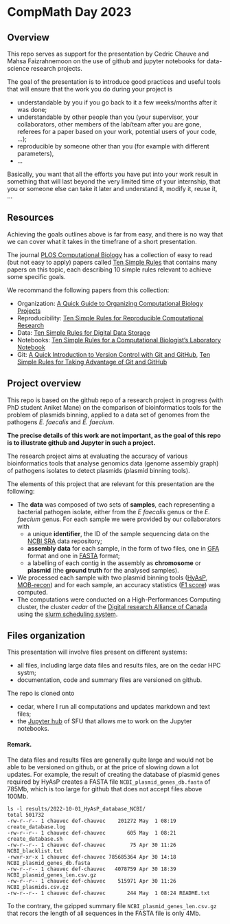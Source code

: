 # CompMath Day 2023

## Overview

This repo serves as support for the presentation by Cedric Chauve and
Mahsa Faizrahnemoon on the use of github and jupyter notebooks for
data-science research projects.

The goal of the presentation is to introduce good practices and useful tools
that will ensure that the work you do during your project is
- understandable by you if you go back to it a few weeks/months after it was done;
- understandable by other people than you (your supervisor, your collaborators,
  other members of the lab/team after you are gone, referees for a paper based
  on your work, potential users of your code, ...);
- reproducible by someone other than you (for example with different parameters),
- ...

Basically, you want that all the efforts you have put into your work
result in something that will last beyond the very limited time
of your internship, that you or someone else can take it later and
understand it, modify it, reuse it, ...


## Resources

Achieving the goals outlines above is far from easy, and there is no way that
we can cover what it takes in the timefrane of a short presentation.

The journal <a href="https://journals.plos.org/ploscompbiol/">PLOS Computational Biology</a>
has a collection of easy to read (but not easy to apply) papers called
<a href="https://collections.plos.org/collection/ten-simple-rules/">Ten Simple Rules</a>
that contains many papers on this topic, each describing 10 simple rules
relevant to achieve some specific goals.

We recommand the following papers from this collection:  
- Organization:  <a href="https://journals.plos.org/ploscompbiol/article?id=10.1371/journal.pcbi.1000424">A Quick Guide to Organizing Computational Biology Projects</a>  
- Reproducibility:  <a href="https://journals.plos.org/ploscompbiol/article?id=10.1371/journal.pcbi.1003285">Ten Simple Rules for Reproducible Computational Research</a>  
- Data:   <a href="https://journals.plos.org/ploscompbiol/article?id=10.1371/journal.pcbi.1005097">Ten Simple Rules for Digital Data Storage</a>  
- Notebooks:   <a href="https://journals.plos.org/ploscompbiol/article?id=10.1371/journal.pcbi.1004385">Ten Simple Rules for a Computational Biologist’s Laboratory Notebook</a>  
- Git:   <a href="https://journals.plos.org/ploscompbiol/article?id=10.1371/journal.pcbi.1004668">A Quick Introduction to Version Control with Git and GitHub</a>,  <a href="https://journals.plos.org/ploscompbiol/article?id=10.1371/journal.pcbi.1004947">Ten Simple Rules for Taking Advantage of Git and GitHub</a>  

## Project overview

This repo is based on the github repo of a research project in progress (with
PhD student Aniket Mane) on the comparison of bioinformatics tools for
the problem of plasmids binning, applied to a data set of genomes from
the pathogens *E. faecalis* and *E. faecium*.

**The precise details of this work are not important, as the goal of
this repo is to illustrate github and Jupyter in such a project.**

The research project aims at evaluating the accuracy of various
bioinformatics tools that analyse genomics data (genome assembly
graph) of pathogens isolates to detect plasmids (plasmid binning tools).

The elements of this project that are relevant for this presentation
are the following:
- The **data** was composed of two sets of **samples**, each representing a bacterial
  pathogen isolate, either from the *E faecalis* genus or the *E. faecium* genus.
  For each sample we were provided by our collaborators with
  - a unique **identifier**, the ID of the sample sequencing data on the
    <a href="https://www.ncbi.nlm.nih.gov/sra">NCBI SRA</a> data repository;
  - **assembly data** for each sample, in the form of two files, one in
    <a href="http://gfa-spec.github.io/GFA-spec/GFA1.html">GFA</a> format
    and one in <a href="https://www.ncbi.nlm.nih.gov/genbank/fastaformat/">FASTA</a> format;
  - a labelling of each contig in the assembly as **chromosome** or **plasmid**
    (the **ground truth** for the analysed samples).
- We processed each sample with two plasmid binning tools
  (<a href="https://github.com/cchauve/HyAsP">HyAsP</a>,
  <a href="https://github.com/phac-nml/mob-suite">MOB-recon</a>) and for each sample,
  an accuracy statistics (<a href="https://en.wikipedia.org/wiki/Precision_and_recall">F1 score</a>)
  was computed.
- The computations were conducted on a High-Performances Computing cluster,
  the cluster *cedar* of the <a href="https://alliancecan.ca">Digital research Alliance of Canada</a>
  using the <a href="https://docs.alliancecan.ca/wiki/Running_jobs">slurm scheduling system</a>.

## Files organization

This presentation will involve files present on different systems:
- all files, including large data files and results files, are on the cedar HPC systm;
- documentation, code and summary files are versioned on github.

The repo is cloned onto
- cedar, where I run all computations and updates markdown and text files;
- the <a href="https://sfu.syzygy.ca">Jupyter hub</a> of SFU that allows me
  to work on the Jupyter notebooks.

#### Remark.
The data files and results files are generally quite large and would not
be able to be versioned on github, or at the price of slowing down a lot updates.
For example, the result of creating the database of plasmid genes required by HyAsP
creates a FASTA file `NCBI_plasmid_genes_db.fasta` of 785Mb, which is too large for
github that does not accept files above 100Mb.
```
ls -l results/2022-10-01_HyAsP_database_NCBI/
total 501732
-rw-r--r-- 1 chauvec def-chauvec    201272 May  1 08:19 create_database.log
-rw-r--r-- 1 chauvec def-chauvec       605 May  1 08:21 create_database.sh
-rw-r--r-- 1 chauvec def-chauvec        75 Apr 30 11:26 NCBI_blacklist.txt
-rwxr-xr-x 1 chauvec def-chauvec 785685364 Apr 30 14:18 NCBI_plasmid_genes_db.fasta
-rw-r--r-- 1 chauvec def-chauvec   4078759 Apr 30 18:39 NCBI_plasmid_genes_len.csv.gz
-rw-r--r-- 1 chauvec def-chauvec    515971 Apr 30 11:26 NCBI_plasmids.csv.gz
-rw-r--r-- 1 chauvec def-chauvec       244 May  1 08:24 README.txt
```
To the contrary, the gzipped summary file `NCBI_plasmid_genes_len.csv.gz` that recors
the length of all sequences in the FASTA file is only 4Mb.